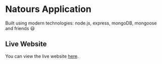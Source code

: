 # Natours Application

Built using modern technologies: node.js, express, mongoDB, mongoose and friends 😃

## Live Website

You can view the live website [here](https://natours-giga-c74ac42248e8.herokuapp.com/).